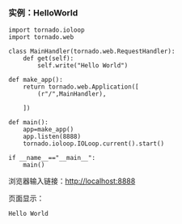 ### 实例：HelloWorld

```
import tornado.ioloop
import tornado.web

class MainHandler(tornado.web.RequestHandler):
    def get(self):
        self.write("Hello World")

def make_app():
    return tornado.web.Application([
        (r"/",MainHandler),

    ])

def main():
    app=make_app()
    app.listen(8888)
    tornado.ioloop.IOLoop.current().start()

if __name__=="__main__":
    main()
```

浏览器输入链接：[http://localhost:8888](http://localhost:8888)

页面显示：

```
Hello World
```



